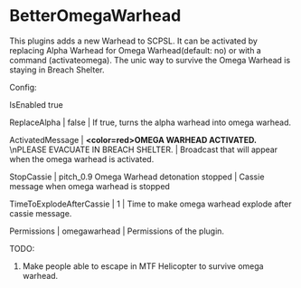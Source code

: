 # BetterOmegaWarhead

This plugins adds a new Warhead to SCPSL. It can be activated by replacing Alpha Warhead for Omega Warhead(default: no) or with a command (activateomega). 
The unic way to survive the Omega Warhead is staying in Breach Shelter.

Config:

IsEnabled  true 

ReplaceAlpha | false | If true, turns the alpha warhead into omega warhead.

ActivatedMessage | <b><color=red>OMEGA WARHEAD ACTIVATED.</color></b> \nPLEASE EVACUATE IN BREACH SHELTER. | Broadcast that will appear when the omega warhead is activated.

StopCassie | pitch_0.9 Omega Warhead detonation stopped | Cassie message when omega warhead is stopped

TimeToExplodeAfterCassie | 1 | Time to make omega warhead explode after cassie message.

Permissions | omegawarhead | Permissions of the plugin.


TODO:
1. Make people able to escape in MTF Helicopter to survive omega warhead.
